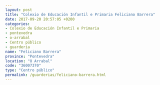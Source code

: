 ```yaml
---
layout: post
title: "Colexio de Educación Infantil e Primaria Feliciano Barrera"
date: 2017-09-20 20:57:05 +0200
categories:
- Colexio de Educación Infantil e Primaria
- pontevedra
- o-arrabal
- Centro público
- guarderia
name: "Feliciano Barrera"
province: "Pontevedra"
location: "O Arrabal"
code: "36007370"
type: "Centro público"
permalink: /guarderias/feliciano-barrera.html
---
```

